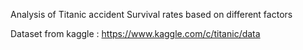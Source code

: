 Analysis of Titanic accident Survival rates based on different factors

Dataset from kaggle : https://www.kaggle.com/c/titanic/data
